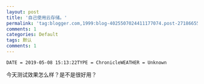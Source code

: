 ```yaml
---
layout: post
title: '自己使用云存储。'
permalink: 'tag:blogger.com,1999:blog-4025507024411177074.post-2718665524190940609'
comments: 1
categories: Default
tags: 默认
comments: 1
---
```

<pre><code class="language-meta">DATE = 2019-05-08 15:13:22TYPE = ChronicleWEATHER = Unknown</code></pre>

今天测试效果怎么样？是不是很好用？